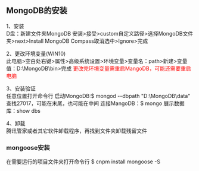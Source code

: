 ## MongoDB的安装

1、安装  
D盘：新建文件夹MongoDB
安装>接受>custom自定义路径>选择MongoDB文件夹>next>Install MongoDB Compass取消选中>Ignore>完成

2、更改环境变量(WIN10)  
此电脑>空白处右键>属性>高级系统设置>环境变量>变量名：path>新建>变量值：D:\MongoDB\bin>完成
<font color='red'>更改完环境变量需重启MangoDB，可能还需要重启电脑</font>

3、安装验证  
任意位置打开命令行
启动MongoDB:$ mongod --dbpath "D:\MongoDB\data"
查找27017，可能在末尾，也可能在中间
连接MangoDB：$ mongo
展示数据库：show dbs

4、卸载  
腾讯管家或者其它软件卸载程序，再找到文件夹卸载残留文件  

### mongoose安装  
在需要运行的项目文件夹打开命令行
$ cnpm install mongoose -S